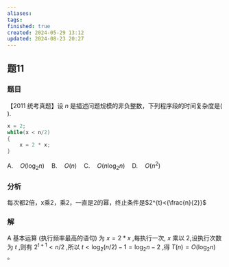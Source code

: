 ```yaml
---
aliases: 
tags: 
finished: true
created: 2024-05-29 13:12
updated: 2024-08-23 20:27
---
```

## 题11
### 题目
【2011 统考真题】设 $n$ 是描述问题规模的非负整数，下列程序段的时间复杂度是( ).
```cpp
x = 2;
while(x < n/2)
{
    x = 2 * x;
}
```
$\mathrm{A.}\quad O(\mathrm{log}_2n)\quad\mathrm{B.}\quad O(n)\quad\mathrm{C.}\quad O(n\mathrm{log}_2n)\quad\mathrm{D.}\quad O(n^2)$
### 分析
每次都2倍，x乘2，乘2，一直是2的幂，终止条件是$2^{t}<{\frac{n}{2}}$
### 解
A
基本运算 (执行频率最高的语句) 为 $x = 2 * x$ ,每执行一次, $x$ 乘以 2,设执行次数为 $t$ ,则有 ${2}^{t + 1} < n/2$ ,所以 $t < {\log }_{2}\left( {n/2}\right)  - 1 = {\log }_{2}n - 2$ ,得 $T\left( n\right)  = O\left( {{\log }_{2}n}\right)$ 。